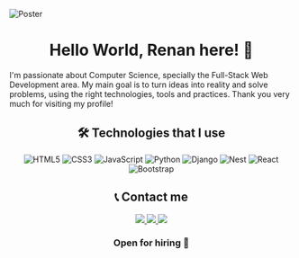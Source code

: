![Poster](https://i.imgur.com/ql2tK18.gif)

<h1 align="center">
  Hello World, Renan here! 👋
</h1>

I'm passionate about Computer Science, specially the Full-Stack Web Development area. My main goal is to turn ideas into reality and solve problems, using the right technologies, tools and practices. Thank you very much for visiting my profile!

<h2 align="center">
  🛠️ Technologies that I use
</h2>

<div align="center">
  
  ![HTML5](https://img.shields.io/badge/html5-%23E34F26.svg?style=for-the-badge&logo=html5&logoColor=white)
  ![CSS3](https://img.shields.io/badge/css3-%231572B6.svg?style=for-the-badge&logo=css3&logoColor=white)
  ![JavaScript](https://img.shields.io/badge/javascript-%23323330.svg?style=for-the-badge&logo=javascript&logoColor=%23F7DF1E)
  ![Python](https://img.shields.io/badge/python-3670A0?style=for-the-badge&logo=python&logoColor=ffdd54)
  ![Django](https://img.shields.io/badge/django-%23092E20.svg?style=for-the-badge&logo=django&logoColor=white)
  ![Nest](https://img.shields.io/badge/NestJS-E0234E.svg?style=for-the-badge&logo=NestJS&logoColor=white)
  ![React](https://img.shields.io/badge/react-%2320232a.svg?style=for-the-badge&logo=react&logoColor=%2361DAFB)
  ![Bootstrap](https://img.shields.io/badge/bootstrap-%23563D7C.svg?style=for-the-badge&logo=bootstrap&logoColor=white)
  
</div>

<h2 align="center">
  📞 Contact me
</h2>

<div align="center">
  <a href="mailto:alvesrenanpro@gmail.com" target="_blank">
    <img src="https://img.shields.io/badge/Gmail-Click_Here-aa2020?style=for-the-badge&logo=gmail&logoColor=white&link=alvesrenanpro%40gmail.com">
  </a>
  <a href="https://www.linkedin.com/in/renan-alves-05995a20a" target="_blank">
    <img src="https://img.shields.io/badge/Linkedin-Click_Here-0077B5?style=for-the-badge&logo=linkedin&logoColor=white&link=https%3A%2F%2Fwww.linkedin.com%2Fin%2Frenan-alves-05995a20a%2F">
  </a>
  <a href="https://instagram.com/alvesrenan07" target="_blank">
    <img src="https://img.shields.io/badge/Instagram-Click_Here-833AB4?style=for-the-badge&logo=instagram&logoColor=white&link=https%3A%2F%2Finstagram.com%2Falvesrenan07)">
  </a>

  ### **Open for hiring :handshake:**

</div>
